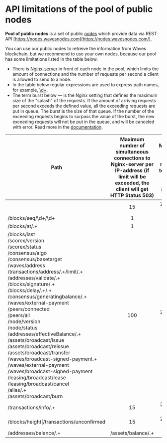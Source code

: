 # API limitations of the pool of public nodes

**Pool of public nodes** is a set of public [nodes](/en/blockchain/node/) which provide data via REST API [https://nodes.wavesnodes.com](https://nodes.wavesnodes.com/).

You can use our public nodes to retreive the information from Waves blockchain, but we recommend to use your own nodes, because our pool has some limitations listed in the table below.

<note type="info" title="">
<ul><li>There is <a href="https://www.nginx.com">Nginx-server</a> in front of each node in the pool, which limits the amount of connections and the number of requests per second a client is allowed to send to a node.</li>
<li>In the table below regular expressions are used to express path names, for example, <a href="https://stackoverflow.com/questions/2841550/what-does-d-mean-in-regular-expression-terms">\d+</a>.</li>
<li>The term burst below — is the Nginx setting that defines the maximum size of the "splash" of the requests. If the amount of arriving requests per second exceeds the defined value, all the exceeding requests are put in queue. The burst is the size of that queue. If the number of the exceeding requests begins to surpass the value of the burst, the new exceeding requests will not be put in the queue, and will be canceled with error. Read more in the <a href="http://nginx.org/en/docs/http/ngx_http_limit_req_module.html">documentation</a>.</li></ul>
</note>

| Path | Maximum number of simultaneous connections to Nginx-server per IP-address (if limit will be exceeded, the client will get HTTP Status 503) | Maximum number of the requests to Nginx-server per IP-address |
| --- | :---: | :---: |
|  | 15 | 20 (burst 50) |
| /blocks/seq/\d+/\d+ | 1 | 1 |
| /blocks/at/.+ | 1 | 1 |
|/blocks/last<br/>/scorex/version<br/>/scorex/status<br/>/consensus/algo<br/>/consensus/basetarget<br/>/waves/address<br/>/transactions/address/.+/limit/.+<br/>/addresses/validate/.+<br/>/blocks/signature/.+<br/>/blocks/delay/.+/.+<br/>/consensus/generatingbalance/.+<br/>/waves/external-payment<br/>/peers/connected<br/>/peers/all<br/>/node/version<br/>/node/status<br/>/addresses/effectiveBalance/.+<br/>/assets/broadcast/issue<br/>/assets/broadcast/reissue<br/>/assets/broadcast/transfer<br/>/waves/broadcast-signed-payment.+<br/>/waves/external-payment<br/>/waves/broadcast-signed-payment<br/>/leasing/broadcast/lease<br/>/leasing/broadcast/cancel<br/>/alias/.+<br/>/assets/broadcast/burn |  100|  20 (burst 50) |
| /transactions/info/.+ | 15 | 20 (burst 50) |
| /blocks/height\|/transactions/unconfirmed | 15 | 20 (burst 50) |
| /addresses/balance/.+|/assets/balance/.+ | 15 | 100 (burst 50) |
